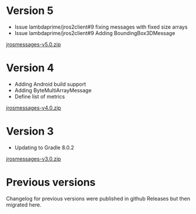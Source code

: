 # Version 5

- Issue lambdaprime/jros2client#9 fixing messages with fixed size arrays
- Issue lambdaprime/jros2client#9 Adding BoundingBox3DMessage

[jrosmessages-v5.0.zip](https://github.com/lambdaprime/jrosmessages/raw/main/jrosmessages/release/jrosmessages-v5.0.zip)

# Version 4

- Adding Android build support
- Adding ByteMultiArrayMessage
- Define list of metrics

[jrosmessages-v4.0.zip](https://github.com/lambdaprime/jrosmessages/raw/main/jrosmessages/release/jrosmessages-v4.0.zip)

# Version 3

- Updating to Gradle 8.0.2

[jrosmessages-v3.0.zip](https://github.com/lambdaprime/jrosmessages/raw/main/jrosmessages/release/jrosmessages-v3.0.zip)

# Previous versions

Changelog for previous versions were published in github Releases but then migrated here.
